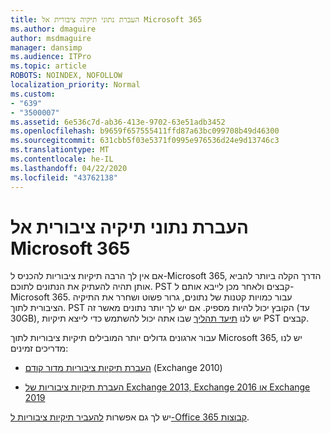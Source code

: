 ```yaml
---
title: העברת נתוני תיקיה ציבורית אל Microsoft 365
ms.author: dmaguire
author: msdmaguire
manager: dansimp
ms.audience: ITPro
ms.topic: article
ROBOTS: NOINDEX, NOFOLLOW
localization_priority: Normal
ms.custom:
- "639"
- "3500007"
ms.assetid: 6e536c7d-ab36-413e-9702-63e51adb3452
ms.openlocfilehash: b9659f657555411ffd87a63bc099708b49d46300
ms.sourcegitcommit: 631cbb5f03e5371f0995e976536d24e9d13746c3
ms.translationtype: MT
ms.contentlocale: he-IL
ms.lasthandoff: 04/22/2020
ms.locfileid: "43762138"
---
```

# <a name="migrate-public-folder-data-to-microsoft-365"></a>העברת נתוני תיקיה ציבורית אל Microsoft 365

אם אין לך הרבה תיקיות ציבוריות להכניס ל-Microsoft 365, הדרך הקלה ביותר להביא אותן תהיה להעתיק את הנתונים לתוכם. PST קבצים ולאחר מכן לייבא אותם ל-Microsoft 365. עבור כמויות קטנות של נתונים, גרור פשוט ושחרר את התיקיה הציבורית לתוך. PST הקובץ יכול להיות מספיק. אם יש לך יותר נתונים מאשר זה (עד 30GB), יש לנו [תיעד תהליך](https://technet.microsoft.com/library/dn874017%28v=exchg.150%29.aspx) שבו אתה יכול להשתמש כדי לייצא תיקיות PST קבצים.
  
עבור ארגונים גדולים יותר המובילים תיקיות ציבוריות לתוך Microsoft 365, יש לנו מדריכים זמינים:
  
- [העברת תיקיות ציבוריות מדור קודם](https://docs.microsoft.com/exchange/collaboration-exo/public-folders/batch-migration-of-legacy-public-folders) (Exchange 2010)

- [העברת תיקיות ציבוריות של Exchange 2013, Exchange 2016 או Exchange 2019](https://docs.microsoft.com/Exchange/collaboration/public-folders/migrate-to-exchange-online)

יש לך גם אפשרות [להעביר תיקיות ציבוריות ל-Office 365 קבוצות](https://docs.microsoft.com/Exchange/collaboration/public-folders/migrate-to-office-365-groups).
  